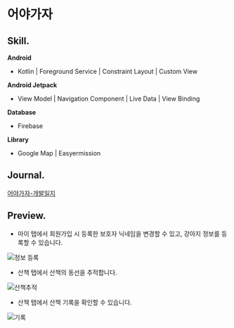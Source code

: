 
# 어야가자
## Skill.
**Android**

- Kotlin | Foreground Service | Constraint Layout |  Custom View

**Android Jetpack**

- View Model | Navigation Component | Live Data | View Binding

**Database**

- Firebase

**Library**

- Google Map | Easyermission

## Journal.
[어야가자-개발일지](https://lkjkroil.tistory.com/entry/Andorid-산책-앱-개발-일지-3-구글-맵에-동선-그리기)

## Preview.
- 마이 탭에서 회원가입 시 등록한 보호자 닉네임을 변경할 수 있고, 강아지 정보를 등록할 수 있습니다.

![정보 등록](https://user-images.githubusercontent.com/95920579/148366517-6e793f22-01e3-41fb-87bd-0d5d4f460199.gif)

- 산책 탭에서 산책의 동선을 추적합니다.

![산책추적](https://user-images.githubusercontent.com/95920579/148366521-84307ab1-1476-46ab-93ba-c9dab6193213.gif)

- 산책 탭에서 산책 기록을 확인할 수 있습니다.

![기록](https://user-images.githubusercontent.com/95920579/148366789-0a349dd5-3fd1-441d-9722-6d96b4f25b5a.gif)
